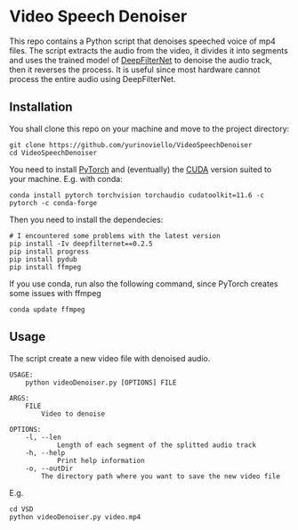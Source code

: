 # Video Speech Denoiser

This repo contains a Python script that denoises speeched voice of mp4 files. The script extracts the audio from the video, it divides it into segments and uses the trained model of [DeepFilterNet](https://github.com/Rikorose/DeepFilterNet) to denoise the audio track, then it reverses the process. It is useful since most hardware cannot process the entire audio using DeepFilterNet.

## Installation

You shall clone this repo on your machine and move to the project directory:
```shell
git clone https://github.com/yurinoviello/VideoSpeechDenoiser
cd VideoSpeechDenoiser
```

You need to install [PyTorch](https://pytorch.org/get-started/locally/) and (eventually) the [CUDA](https://developer.nvidia.com/cuda-zone) version suited to your machine. E.g. with conda:
```shell
conda install pytorch torchvision torchaudio cudatoolkit=11.6 -c pytorch -c conda-forge
```

Then you need to install the dependecies:
```shell
# I encountered some problems with the latest version
pip install -Iv deepfilternet==0.2.5
pip install progress
pip install pydub
pip install ffmpeg
```
If you use conda, run also the following command, since PyTorch creates some issues with ffmpeg
```shell
conda update ffmpeg
```
## Usage

The script create a new video file with denoised audio.
```
USAGE:
    python videoDenoiser.py [OPTIONS] FILE

ARGS:
    FILE
    	Video to denoise

OPTIONS:
    -l, --len
            Length of each segment of the splitted audio track
    -h, --help
            Print help information
    -o, --outDir
        The directory path where you want to save the new video file
```
E.g.
```shell
cd VSD
python videoDenoiser.py video.mp4
```
